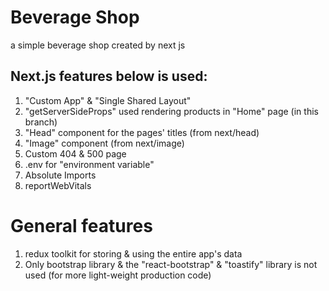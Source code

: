 # Beverage Shop

a simple beverage shop created by next js

## Next.js features below is used:

1. "Custom App" & "Single Shared Layout"
2. "getServerSideProps" used rendering products in "Home" page (in this branch)
3. "Head" component for the pages' titles (from next/head)
4. "Image" component (from next/image)
5. Custom 404 & 500 page
6. .env for "environment variable"
7. Absolute Imports
8. reportWebVitals

# General features

1. redux toolkit for storing & using the entire app's data
2. Only bootstrap library & the "react-bootstrap" & "toastify" library is not used (for more light-weight production code)
